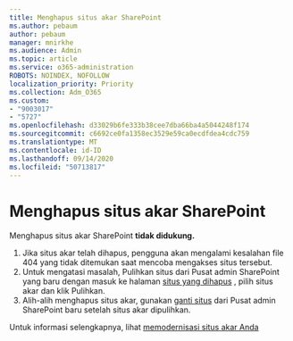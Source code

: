 ```yaml
---
title: Menghapus situs akar SharePoint
ms.author: pebaum
author: pebaum
manager: mnirkhe
ms.audience: Admin
ms.topic: article
ms.service: o365-administration
ROBOTS: NOINDEX, NOFOLLOW
localization_priority: Priority
ms.collection: Adm_O365
ms.custom:
- "9003017"
- "5727"
ms.openlocfilehash: d33029b6fe333b38cee7dba66ba4a5044248f174
ms.sourcegitcommit: c6692ce0fa1358ec3529e59ca0ecdfdea4cdc759
ms.translationtype: MT
ms.contentlocale: id-ID
ms.lasthandoff: 09/14/2020
ms.locfileid: "50713817"
---
```

# <a name="delete-the-sharepoint-root-site"></a>Menghapus situs akar SharePoint

Menghapus situs akar SharePoint  **tidak didukung.**

1.  Jika situs akar telah dihapus, pengguna akan mengalami kesalahan file 404 yang tidak ditemukan saat mencoba mengakses situs tersebut.
2.  Untuk mengatasi masalah, Pulihkan situs dari Pusat admin SharePoint yang baru dengan masuk ke halaman  [situs yang dihapus](https://admin.microsoft.com/sharepoint?page=recycleBin&modern=true)  , pilih situs akar dan klik Pulihkan.
3.  Alih-alih menghapus situs akar, gunakan [ganti situs](https://docs.microsoft.com/sharepoint/modern-root-site#replace-your-root-site)  dari Pusat admin SharePoint baru setelah situs akar dipulihkan.

Untuk informasi selengkapnya, lihat [memodernisasi situs akar Anda](https://docs.microsoft.com/sharepoint/modern-root-site)